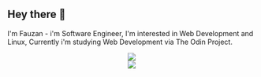 ## Hey there 👋
I'm Fauzan - i'm Software Engineer, I'm interested in Web Development and Linux, Currently i'm studying Web Development via The Odin Project.

<p align="center">
  <a href="https://skillicons.dev">
    <img src="https://skillicons.dev/icons?i=mint,neovim,postgres,linux,git,docker"/>
    <br>
    <img src="https://skillicons.dev/icons?i=rails,ruby,js"/>
  </a>
</p>

